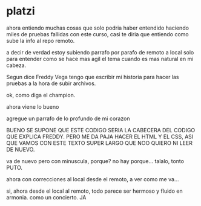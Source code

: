 # platzi
ahora entiendo muchas cosas que solo podria haber entendido haciendo miles de pruebas fallidas con este curso, casi te diria que entiendo como sube la info al repo remoto.

a decir de verdad estoy subiendo parrafo por parafo de remoto a local solo para entender como se hace mas agil el tema cuando es mas natural en mi cabeza. 

Segun dice Freddy Vega tengo que escribir mi historia para hacer las pruebas a la hora de subir archivos.

ok, como diga el champion.

ahora viene lo bueno


agregue un parrafo de lo profundo de mi corazon

BUENO SE SUPONE QUE ESTE CODIGO SERIA LA CABECERA DEL CODIGO QUE EXPLICA FREDDY. PERO ME DA PAJA HACER EL HTML Y EL CSS, ASI QUE VAMOS CON ESTE TEXTO SUPER LARGO QUE NOO QUIERO NI LEER DE NUEVO.

va de nuevo pero con minuscula, porque? no hay porque... talalo, tonto PUTO.

ahora con correcciones al local desde el remoto, a ver como me va...

si, ahora desde el local al remoto, todo parece ser hermoso y fluido en armonia. como un concierto. JA
